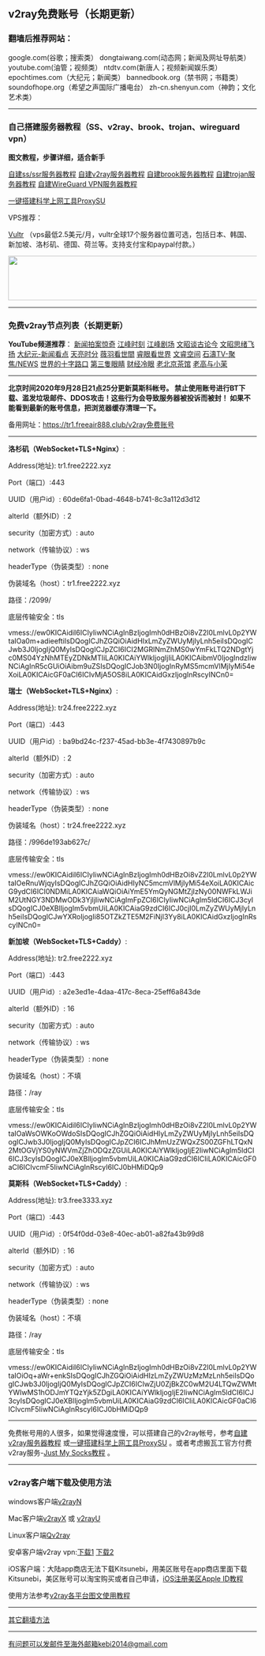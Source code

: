 ## v2ray免费账号（长期更新）

### 翻墙后推荐网站：

google.com(谷歌；搜索类） dongtaiwang.com(动态网；新闻及网址导航类）  youtube.com(油管；视频类）  ntdtv.com(新唐人；视频新闻娱乐类）    epochtimes.com（大纪元；新闻类）  bannedbook.org（禁书网；书籍类）   soundofhope.org（希望之声国际广播电台）
    zh-cn.shenyun.com（神韵；文化艺术类）


***

### 自己搭建服务器教程（SS、v2ray、brook、trojan、wireguard vpn） 

**图文教程，步骤详细，适合新手**

[自建ss/ssr服务器教程](https://github.com/Alvin9999/new-pac/wiki/%E8%87%AA%E5%BB%BAss%E6%9C%8D%E5%8A%A1%E5%99%A8%E6%95%99%E7%A8%8B) 
[自建v2ray服务器教程](https://github.com/Alvin9999/new-pac/wiki/%E8%87%AA%E5%BB%BAv2ray%E6%9C%8D%E5%8A%A1%E5%99%A8%E6%95%99%E7%A8%8B) 
[自建brook服务器教程](https://github.com/Alvin9999/new-pac/wiki/%E8%87%AA%E5%BB%BAbrook%E6%9C%8D%E5%8A%A1%E5%99%A8%E6%95%99%E7%A8%8B) 
[自建trojan服务器教程](https://github.com/Alvin9999/new-pac/wiki/%E8%87%AA%E5%BB%BAtrojan%E6%9C%8D%E5%8A%A1%E5%99%A8%E6%95%99%E7%A8%8B) 
[自建WireGuard VPN服务器教程](https://github.com/Alvin9999/new-pac/wiki/%E8%87%AA%E5%BB%BAWireGuard-VPN%E6%9C%8D%E5%8A%A1%E5%99%A8%E6%95%99%E7%A8%8B) 

[一键搭建科学上网工具ProxySU](https://github.com/Alvin9999/new-pac/wiki/%E4%B8%80%E9%94%AE%E6%90%AD%E5%BB%BA%E7%A7%91%E5%AD%A6%E4%B8%8A%E7%BD%91%E5%B7%A5%E5%85%B7ProxySU)

VPS推荐：

[Vultr](https://www.vultr.com/?ref=7048874) （vps最低2.5美元/月，vultr全球17个服务器位置可选，包括日本、韩国、新加坡、洛杉矶、德国、荷兰等。支持支付宝和paypal付款。）

<a href="https://www.vultr.com/?ref=7048874"><img src="https://www.vultr.com/media/banners/banner_728x90.png" width="728" height="90"></a>

***

### 免费v2ray节点列表（长期更新）

**YouTube频道推荐**：  [新闻拍案惊奇](https://www.youtube.com/user/NTDEducation/videos) [江峰时刻](https://www.youtube.com/channel/UCa6ERCDt3GzkvLye32ar89w/videos) [江峰剧场](https://www.youtube.com/channel/UCDpWE1rleECw7wFdwTy-hSQ/videos) [文昭谈古论今](https://www.youtube.com/channel/UCtAIPjABiQD3qjlEl1T5VpA/featured) [文昭思绪飞扬](https://www.youtube.com/channel/UCTu_hTaVf3DJMpMIyOAq2Ew/videos)  [大纪元-新闻看点](https://www.youtube.com/channel/UCPMqbkR35zZV1ysWGXJPW-w/videos)  [天亮时分](https://www.youtube.com/channel/UCjvjNeHndz4PGs9JXhzdHqw/videos)   [薇羽看世間](https://www.youtube.com/c/%E8%96%87%E7%BE%BD%E7%9C%8B%E4%B8%96%E9%96%93/videos) [睿眼看世界](https://www.youtube.com/channel/UCcWBxfaO69GPOFHSArNET2Q/videos) [文睿空间](https://www.youtube.com/channel/UCovJN7IE2YlqKkeCLcQx9AQ/videos)  [石濤TV-聚焦/NEWS](https://www.youtube.com/channel/UC6zxZTv5ZbMmEg5GqBmXAUQ/videos) [世界的十字路口](https://www.youtube.com/channel/UC-A9OzmRcS-SlXIQmvwMf8w/videos) [第三隻眼睛](https://www.youtube.com/c/%E7%AC%AC%E4%B8%89%E9%9A%BB%E7%9C%BC%E7%9D%9B/videos) [财经冷眼](https://www.youtube.com/c/%E8%B4%A2%E7%BB%8F%E5%86%B7%E7%9C%BC/videos) [老北京茶馆](https://www.youtube.com/channel/UCpj_AT6Bt1_VT038hmfFGSQ/videos)  [老高与小茉](https://www.youtube.com/channel/UCMUnInmOkrWN4gof9KlhNmQ/videos) 

***

**北京时间2020年9月28日21点25分更新莫斯科帐号。 禁止使用账号进行BT下载、滥发垃圾邮件、DDOS攻击！这些行为会导致服务器被投诉而被封！ 如果不能看到最新的账号信息，把浏览器缓存清理一下。**


备用网址：https://tr1.freeair888.club/v2ray免费账号 

***

**洛杉矶（WebSocket+TLS+Nginx）**:                                                        

 Address(地址): tr1.free2222.xyz

 Port（端口）:443

 UUID（用户id）: 60de6fa1-0bad-4648-b741-8c3a112d3d12

 alterId（额外ID）: 2

 security（加密方式）: auto

 network（传输协议）: ws

 headerType（伪装类型）: none

 伪装域名（host）：tr1.free2222.xyz

 路径：/2099/

 底层传输安全：tls

vmess://ew0KICAidiI6ICIyIiwNCiAgInBzIjogImh0dHBzOi8vZ2l0LmlvL0p2YWtaIOa0m+adieeftiIsDQogICJhZGQiOiAidHIxLmZyZWUyMjIyLnh5eiIsDQogICJwb3J0IjogIjQ0MyIsDQogICJpZCI6ICI2MGRlNmZhMS0wYmFkLTQ2NDgtYjc0MS04YzNhMTEyZDNkMTIiLA0KICAiYWlkIjogIjIiLA0KICAibmV0IjogIndzIiwNCiAgInR5cGUiOiAibm9uZSIsDQogICJob3N0IjogInRyMS5mcmVlMjIyMi54eXoiLA0KICAicGF0aCI6ICIvMjA5OS8iLA0KICAidGxzIjogInRscyINCn0=

**瑞士（WebSocket+TLS+Nginx）**:                                                        

 Address(地址): tr24.free2222.xyz

 Port（端口）:443

 UUID（用户id）: ba9bd24c-f237-45ad-bb3e-4f7430897b9c

 alterId（额外ID）: 2

 security（加密方式）: auto

 network（传输协议）: ws

 headerType（伪装类型）: none

 伪装域名（host）：tr24.free2222.xyz

 路径：/996de193ab627c/

 底层传输安全：tls

vmess://ew0KICAidiI6ICIyIiwNCiAgInBzIjogImh0dHBzOi8vZ2l0LmlvL0p2YWtaIOeRnuWjqyIsDQogICJhZGQiOiAidHIyNC5mcmVlMjIyMi54eXoiLA0KICAicG9ydCI6ICI0NDMiLA0KICAiaWQiOiAiYmE5YmQyNGMtZjIzNy00NWFkLWJiM2UtNGY3NDMwODk3YjljIiwNCiAgImFpZCI6ICIyIiwNCiAgIm5ldCI6ICJ3cyIsDQogICJ0eXBlIjogIm5vbmUiLA0KICAiaG9zdCI6ICJ0cjI0LmZyZWUyMjIyLnh5eiIsDQogICJwYXRoIjogIi85OTZkZTE5M2FiNjI3Yy8iLA0KICAidGxzIjogInRscyINCn0=


**新加坡（WebSocket+TLS+Caddy）**:                                                        

 Address(地址): tr2.free2222.xyz

 Port（端口）:443

 UUID（用户id）: a2e3ed1e-4daa-417c-8eca-25eff6a843de

 alterId（额外ID）: 16

 security（加密方式）: auto

 network（传输协议）: ws

 headerType（伪装类型）: none

 伪装域名（host）：不填

 路径：/ray

 底层传输安全：tls

vmess://ew0KICAidiI6ICIyIiwNCiAgInBzIjogImh0dHBzOi8vZ2l0LmlvL0p2YWtaIOaWsOWKoOWdoSIsDQogICJhZGQiOiAidHIyLmZyZWUyMjIyLnh5eiIsDQogICJwb3J0IjogIjQ0MyIsDQogICJpZCI6ICJhMmUzZWQxZS00ZGFhLTQxN2MtOGVjYS0yNWVmZjZhODQzZGUiLA0KICAiYWlkIjogIjE2IiwNCiAgIm5ldCI6ICJ3cyIsDQogICJ0eXBlIjogIm5vbmUiLA0KICAiaG9zdCI6ICIiLA0KICAicGF0aCI6ICIvcmF5IiwNCiAgInRscyI6ICJ0bHMiDQp9

**莫斯科（WebSocket+TLS+Caddy）**:                                                        

 Address(地址): tr3.free3333.xyz

 Port（端口）:443

 UUID（用户id）: 0f54f0dd-03e8-40ec-ab01-a82fa43b99d8

 alterId（额外ID）: 16

 security（加密方式）: auto

 network（传输协议）: ws

 headerType（伪装类型）: none

 伪装域名（host）：不填

 路径：/ray

 底层传输安全：tls

vmess://ew0KICAidiI6ICIyIiwNCiAgInBzIjogImh0dHBzOi8vZ2l0LmlvL0p2YWtaIOiOq+aWr+enkSIsDQogICJhZGQiOiAidHIzLmZyZWUzMzMzLnh5eiIsDQogICJwb3J0IjogIjQ0MyIsDQogICJpZCI6ICIwZjU0ZjBkZC0wM2U4LTQwZWMtYWIwMS1hODJmYTQzYjk5ZDgiLA0KICAiYWlkIjogIjE2IiwNCiAgIm5ldCI6ICJ3cyIsDQogICJ0eXBlIjogIm5vbmUiLA0KICAiaG9zdCI6ICIiLA0KICAicGF0aCI6ICIvcmF5IiwNCiAgInRscyI6ICJ0bHMiDQp9

***

免费帐号用的人很多，如果觉得速度慢，可以搭建自己的v2ray帐号，参考[自建v2ray服务器教程](https://github.com/Alvin9999/new-pac/wiki/%E8%87%AA%E5%BB%BAv2ray%E6%9C%8D%E5%8A%A1%E5%99%A8%E6%95%99%E7%A8%8B) 或[一键搭建科学上网工具ProxySU](https://github.com/Alvin9999/new-pac/wiki/%E4%B8%80%E9%94%AE%E6%90%AD%E5%BB%BA%E7%A7%91%E5%AD%A6%E4%B8%8A%E7%BD%91%E5%B7%A5%E5%85%B7ProxySU) 。或者考虑搬瓦工官方付费v2ray服务-[Just My Socks教程](https://github.com/Alvin9999/new-pac/wiki/Just-My-Socks) 。

***

### v2ray客户端下载及使用方法

windows客户端[v2rayN](https://github.com/2dust/v2rayN/releases/latest) 

Mac客户端[v2rayX](https://github.com/insisttech/v2rayX-copy/releases) 或 [v2rayU](https://github.com/yanue/V2rayU/releases)

Linux客户端[Qv2ray](https://github.com/lhy0403/Qv2ray/releases) 

安卓客户端v2ray vpn:[下载1](http://d1.bdrive.tk/v2ray.vpn-universal-release.apk) 
[下载2](http://d1.bdrive.tk/v2ray.vpn-universal-release.apk) 

iOS客户端：大陆app商店无法下载Kitsunebi，用美区账号在app商店里面下载Kitsunebi，美区账号可以淘宝购买或者自己申请，[iOS注册美区Apple ID教程](https://github.com/Alvin9999/new-pac/wiki/iOS%E6%B3%A8%E5%86%8C%E7%BE%8E%E5%8C%BAApple-ID%E6%95%99%E7%A8%8B) 

使用方法参考[v2ray各平台图文使用教程](https://github.com/Alvin9999/new-pac/wiki/v2ray%E5%90%84%E5%B9%B3%E5%8F%B0%E5%9B%BE%E6%96%87%E4%BD%BF%E7%94%A8%E6%95%99%E7%A8%8B)

***

[其它翻墙方法](https://github.com/Alvin9999/new-pac/wiki/)

***

有问题可以发邮件至海外邮箱kebi2014@gmail.com